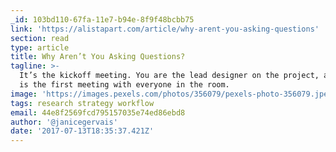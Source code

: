 ```yaml
---
_id: 103bd110-67fa-11e7-b94e-8f9f48bcbb75
link: 'https://alistapart.com/article/why-arent-you-asking-questions'
section: read
type: article
title: Why Aren’t You Asking Questions?
tagline: >-
  It’s the kickoff meeting. You are the lead designer on the project, and this
  is the first meeting with everyone in the room.
image: 'https://images.pexels.com/photos/356079/pexels-photo-356079.jpeg'
tags: research strategy workflow
email: 44e8f2569fcd795157035e74ed86ebd8
author: '@janicegervais'
date: '2017-07-13T18:35:37.421Z'
---
```

